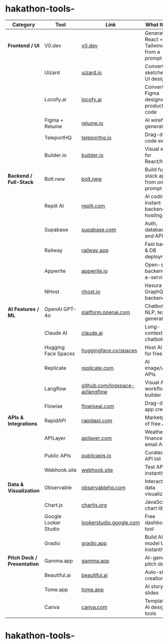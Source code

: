  # hakathon-tools-
| **Category**                  | **Tool**             | **Link**                                                                   | **What It Does**                           |
| ----------------------------- | -------------------- | -------------------------------------------------------------------------- | ------------------------------------------ |
| **Frontend / UI**             | V0.dev               | [v0.dev](https://v0.dev/)                                                  | Generate React + Tailwind UI from a prompt |
|                               | Uizard               | [uizard.io](https://uizard.io/)                                            | Convert sketches to UI designs             |
|                               | Locofy.ai            | [locofy.ai](https://locofy.ai/)                                            | Convert Figma designs to production code   |
|                               | Figma + Relume       | [relume.io](https://relume.io/)                                            | AI wireframe generator                     |
|                               | TeleportHQ           | [teleporthq.io](https://teleporthq.io/)                                    | Drag-drop → code export                    |
|                               | Builder.io           | [builder.io](https://www.builder.io/)                                      | Visual editor for React/Next.js            |
| **Backend / Full-Stack**      | Bolt.new             | [bolt.new](https://bolt.new/)                                              | Build full-stack apps from one prompt      |
|                               | Replit AI            | [replit.com](https://replit.com/)                                          | AI coding + instant backend hosting        |
|                               | Supabase             | [supabase.com](https://supabase.com/)                                      | Auth, database, and APIs                   |
|                               | Railway              | [railway.app](https://railway.app/)                                        | Fast backend & DB deployment               |
|                               | Appwrite             | [appwrite.io](https://appwrite.io/)                                        | Open-source backend-as-a-service           |
|                               | NHost                | [nhost.io](https://nhost.io/)                                              | Hasura GraphQL backend                     |
| **AI Features / ML**          | OpenAI GPT-4o        | [platform.openai.com](https://platform.openai.com/)                        | Chatbots, NLP, text generation             |
|                               | Claude AI            | [claude.ai](https://claude.ai/)                                            | Long-context chatbot                       |
|                               | Hugging Face Spaces  | [huggingface.co/spaces](https://huggingface.co/spaces)                     | Host AI apps for free                      |
|                               | Replicate            | [replicate.com](https://replicate.com/)                                    | AI image/video APIs                        |
|                               | Langflow             | [github.com/logspace-ai/langflow](https://github.com/logspace-ai/langflow) | Visual AI workflow builder                 |
|                               | Flowise              | [flowiseai.com](https://flowiseai.com/)                                    | Drag-drop AI app creation                  |
| **APIs & Integrations**       | RapidAPI             | [rapidapi.com](https://rapidapi.com/)                                      | Marketplace of free APIs                   |
|                               | APILayer             | [apilayer.com](https://apilayer.com/)                                      | Weather, finance, email APIs               |
|                               | Public APIs          | [publicapis.io](https://publicapis.io/)                                    | Curated free API list                      |
|                               | Webhook.site         | [webhook.site](https://webhook.site/)                                      | Test API calls instantly                   |
| **Data & Visualization**      | Observable           | [observablehq.com](https://observablehq.com/)                              | Interactive data visualization             |
|                               | Chart.js             | [chartjs.org](https://www.chartjs.org/)                                    | JavaScript chart library                   |
|                               | Google Looker Studio | [lookerstudio.google.com](https://lookerstudio.google.com/)                | Free dashboarding tool                     |
|                               | Gradio               | [gradio.app](https://gradio.app/)                                          | Build AI model UIs instantly               |
| **Pitch Deck / Presentation** | Gamma.app            | [gamma.app](https://gamma.app/)                                            | AI-generated pitch decks                   |
|                               | Beautiful.ai         | [beautiful.ai](https://beautiful.ai/)                                      | Auto-slide creation                        |
|                               | Tome.app             | [tome.app](https://tome.app/)                                              | AI storytelling slides                     |
|                               | Canva                | [canva.com](https://canva.com/)                                            | Templates + AI design tools                |
# hakathon-tools-
